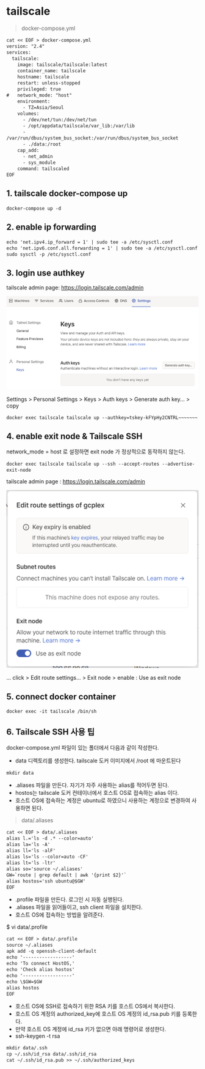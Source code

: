 ﻿# tailscale
 

> docker-compose.yml

```
cat << EOF > docker-compose.yml
version: "2.4"
services:
  tailscale:
    image: tailscale/tailscale:latest
    container_name: tailscale
    hostname: tailscale
    restart: unless-stopped
    privileged: true
#   network_mode: "host"
    environment:
      - TZ=Asia/Seoul
    volumes:
      - /dev/net/tun:/dev/net/tun
      - /opt/appdata/tailscale/var_lib:/var/lib
      - /var/run/dbus/system_bus_socket:/var/run/dbus/system_bus_socket
      - ./data:/root
    cap_add:
      - net_admin
      - sys_module
    command: tailscaled
EOF

```

## 1. tailscale docker-compose up

```
docker-compose up -d
```

## 2. enable ip forwarding

```
echo 'net.ipv4.ip_forward = 1' | sudo tee -a /etc/sysctl.conf
echo 'net.ipv6.conf.all.forwarding = 1' | sudo tee -a /etc/sysctl.conf
sudo sysctl -p /etc/sysctl.conf
```

## 3. login use authkey

tailscale admin page: https://login.tailscale.com/admin

![Auth key](./img/authkeys.PNG "Authkeys")

Settings > Personal Settings > Keys > Auth keys > Generate auth key... > copy

```
docker exec tailscale tailscale up --authkey=tskey-kFYpHy2CNTRL~~~~~~~
```

## 4. enable exit node & Tailscale SSH

network_mode = host 로 설정하면 exit node 가 정상적으로 동작하지 않는다.

```
docker exec tailscale tailscale up --ssh --accept-routes --advertise-exit-node
```

tailscale admin page : https://login.tailscale.com/admin

![Exit node](./img/exitnode.PNG "Exit node")

... click > Edit route settings... > Exit node > enable : Use as exit node

## 5. connect docker container

```
docker exec -it tailscale /bin/sh
```

## 6. Tailscale SSH 사용 팁

docker-compose.yml 파일이 있는 폴더에서 다음과 같이 작성한다.

- data 디렉토리를 생성한다. tailscale 도커 이미지에서 /root 에 마운트된다

```
mkdir data
```

- .aliases 파일을 만든다. 자기가 자주 사용하는 alias를 적어두면 된다.
- hostos는 tailscale 도커 컨테이너에서 호스트 OS로 접속하는 alias 이다.
- 호스트 OS에 접속하는 계정은 ubuntu로 하였으니 사용하는 계정으로 변경하여 사용하면 된다.

> data/.aliases

```
cat << EOF > data/.aliases
alias l.='ls -d .* --color=auto'
alias la='ls -A'
alias ll='ls -alF'
alias ls='ls --color=auto -CF'
alias lt='ls -ltr'
alias so='source ~/.aliases'
GW=`route | grep default | awk '{print $2}'`
alias hostos='ssh ubuntu@$GW'
EOF

```

- .profile 파일을 만든다. 로그인 시 자동 실행된다.
- .aliases 파일을 읽어들이고, ssh client 파일을 설치한다.
- 호스트 OS에 접속하는 방법을 알려준다.

$ vi data/.profile

```
cat << EOF > data/.profile
source ~/.aliases
apk add -q openssh-client-default
echo '------------------'
echo 'To connect HostOS,'
echo 'Check alias hostos'
echo '------------------'
echo \$GW=$GW
alias hostos
EOF

```

- 호스트 OS에 SSH로 접속하기 위한 RSA 키를 호스트 OS에서 복사한다.
- 호스트 OS 계정의 authorized_key에 호스트 OS 계정의 id_rsa.pub 키를 등록한다.
- 만약 호스트 OS 계정에 id_rsa 키가 없으면 아래 명령어로 생성한다.
- ssh-keygen -t rsa

```
mkdir data/.ssh
cp ~/.ssh/id_rsa data/.ssh/id_rsa
cat ~/.ssh/id_rsa.pub >> ~/.ssh/authorized_keys
```
